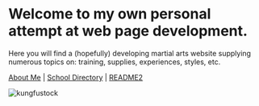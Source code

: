 # Welcome to my own personal attempt at web page development.

Here you will find a (hopefully) developing martial arts website supplying numerous topics on: training, supplies, experiences, styles, etc.

[About Me](https://kungfuwu.github.io/mantis/about-me.html)
|
[School Directory](https://kungfuwu.github.io/mantis/school-directory.html)
|
[README2](https://kungfuwu.github.io/mantis/readme2.html)

![kungfustock](https://i.pinimg.com/280x280_RS/ce/72/ac/ce72acb33091e5b1836537e94da98fd6.jpg)
